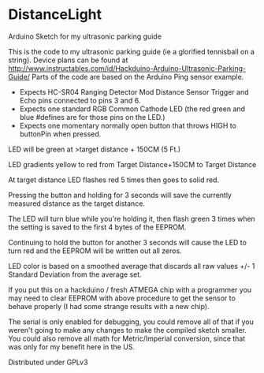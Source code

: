 # DistanceLight
Arduino Sketch for my ultrasonic parking guide

This is the code to my ultrasonic parking guide (ie a glorified tennisball on a string).
Device plans can be found at http://www.instructables.com/id/Hackduino-Arduino-Ultrasonic-Parking-Guide/
Parts of the code are based on the Arduino Ping sensor example.

- Expects HC-SR04 Ranging Detector Mod Distance Sensor Trigger and Echo pins connected to pins 3 and 6.
- Expects one standard RGB Common Cathode LED  (the red green and blue #defines are for those pins on the LED.)
- Expects one momentary normally open button that throws HIGH to buttonPin when pressed.

LED will be green at >target distance + 150CM (5 Ft.)

LED gradients yellow to red from Target Distance+150CM to Target Distance

At target distance LED flashes red 5 times then goes to solid red.

Pressing the button and holding for 3 seconds will save the currently measured distance as the target distance.

The LED will turn blue while you're holding it, then flash green 3 times when the setting is saved to the first 4 bytes of the EEPROM.

Continuing to hold the button for another 3 seconds will cause the LED to turn red and the EEPROM will be written out all zeros. 

LED color is based on a smoothed average that discards all raw values +/- 1 Standard Deviation from the average set.

If you put this on a hackduino / fresh ATMEGA chip with a programmer you may need to clear EEPROM with above procedure to get the sensor to behave properly (I had some strange results with a new chip).

The serial is only enabled for debugging, you could remove all of that if you weren't going to make any changes to make the compiled sketch smaller. You could also remove all math for Metric/Imperial conversion, since that was only for my benefit here in the US.

Distributed under GPLv3

